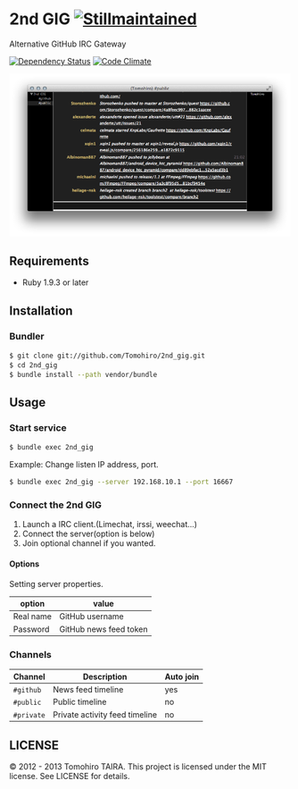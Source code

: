 2nd GIG [![Stillmaintained](http://stillmaintained.com/Tomohiro/2nd_gig.png)](http://stillmaintained.com/Tomohiro/2nd_gig)
================================================================================

Alternative GitHub IRC Gateway

[![Dependency Status](https://gemnasium.com/Tomohiro/2nd_gig.png)](https://gemnasium.com/Tomohiro/2nd_gig)
[![Code Climate](https://codeclimate.com/github/Tomohiro/2nd_gig.png)](https://codeclimate.com/github/Tomohiro/2nd_gig)

![2nd GIG screenshot](screenshot.png)

Requirements
-------------------------------------------------------------------------------

- Ruby 1.9.3 or later


Installation
--------------------------------------------------------------------------------

### Bundler

```sh
$ git clone git://github.com/Tomohiro/2nd_gig.git
$ cd 2nd_gig
$ bundle install --path vendor/bundle
```


Usage
--------------------------------------------------------------------------------

### Start service

```sh
$ bundle exec 2nd_gig
```

Example: Change listen IP address, port.

```sh
$ bundle exec 2nd_gig --server 192.168.10.1 --port 16667
```


### Connect the 2nd GIG

1. Launch a IRC client.(Limechat, irssi, weechat...)
2. Connect the server(option is below)
3. Join optional channel if you wanted.

#### Options

Setting server properties.

option    | value
--------- | -----
Real name | GitHub username
Password  | GitHub news feed token


### Channels

Channel    | Description                    | Auto join
---------- | ------------------------------ | ---------
`#github`  | News feed timeline             | yes
`#public`  | Public timeline                | no
`#private` | Private activity feed timeline | no


LICENSE
--------------------------------------------------------------------------------

&copy; 2012 - 2013 Tomohiro TAIRA.
This project is licensed under the MIT license.
See LICENSE for details.
